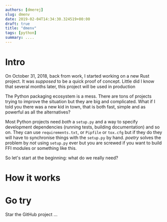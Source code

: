 ```yaml
---
authors: [dmerej]
slug: dmenv
date: 2019-02-04T14:34:30.324519+00:00
draft: true
title: "dmenv"
tags: [python]
summary: ....
---
```


# Intro

<!-- idea 1 -->

On October 31, 2018, back from work, I started working on a new Rust project. It was *supposed* to be a quick proof of concept. Little did I know that several months later, this project will be used in production


<!-- idea 2 -->

The Python packaging ecosystem is a mess. There are tons of projects trying to improve the situation but they are big and complicated. What if I told you there was a new kid in town, that is both fast, simple and as powerful as all the alternatives?


<!-- idea 3 -->

Most Python projects need *both* a `setup.py` and a way to specify development dependencies (running tests, building documentation) and so on. They can use `requirements.txt`, or `Pipfile` or `tox.cfg` but if they do they will have to synchronise things with the `setup.py` by hand. *poetry* solves the problem by *not* using `setup.py` ever but you are screwed if you want to build FFI modules or something like this.

So let's start at the beginning: what do we really need?

# How it works

# Go try

Star the GitHub project ...
